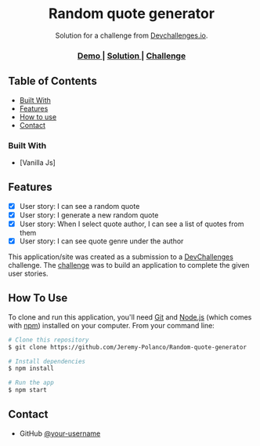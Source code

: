<h1 align="center">Random quote generator</h1>

<div align="center">
   Solution for a challenge from  <a href="http://devchallenges.io" target="_blank">Devchallenges.io</a>.
</div>

<div align="center">
  <h3>
    <a href="https://jeremy-polanco.github.io/Random-quote-generator/">
      Demo
    </a>
    <span> | </span>
    <a href="https://devchallenges.io/solutions/J64S8ai3H8BcEGK2Znf0">
      Solution
    </a>
    <span> | </span>
    <a href="https://devchallenges.io/challenges/8Y3J4ucAMQpSnYTwwWW8">
      Challenge
    </a>
  </h3>
</div>

<!-- TABLE OF CONTENTS -->

## Table of Contents

  - [Built With](#built-with)
- [Features](#features)
- [How to use](#how-to-use)
- [Contact](#contact)


### Built With


- [Vanilla Js]

## Features

- [x]  User story: I can see a random quote
- [x]  User story: I generate a new random quote
- [x]  User story: When I select quote author, I can see a list of quotes from them
- [x]  User story: I can see quote genre under the author

This application/site was created as a submission to a [DevChallenges](https://devchallenges.io/challenges) challenge. The [challenge](https://devchallenges.io/challenges/8Y3J4ucAMQpSnYTwwWW8) was to build an application to complete the given user stories.


## How To Use


To clone and run this application, you'll need [Git](https://git-scm.com) and [Node.js](https://nodejs.org/en/download/) (which comes with [npm](http://npmjs.com)) installed on your computer. From your command line:

```bash
# Clone this repository
$ git clone https://github.com/Jeremy-Polanco/Random-quote-generator

# Install dependencies
$ npm install

# Run the app
$ npm start
```

## Contact

- GitHub [@your-username](https://github.com/Jeremy-Polanco)
